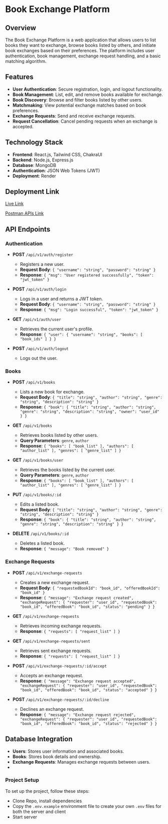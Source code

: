 # Book Exchange Platform

## Overview

The Book Exchange Platform is a web application that allows users to list books they want to exchange, browse books listed by others, and initiate book exchanges based on their preferences. The platform includes user authentication, book management, exchange request handling, and a basic matching algorithm.

## Features

- **User Authentication**: Secure registration, login, and logout functionality.
- **Book Management**: List, edit, and remove books available for exchange.
- **Book Discovery**: Browse and filter books listed by other users.
- **Matchmaking**: View potential exchange matches based on book preferences.
- **Exchange Requests**: Send and receive exchange requests.
- **Request Cancellation**: Cancel pending requests when an exchange is accepted.

## Technology Stack

- **Frontend**: React.js, Tailwind CSS, ChakraUI
- **Backend**: Node.js, Express.js
- **Database**: MongoDB
- **Authentication**: JSON Web Tokens (JWT)
- **Deployment**: Render

## Deployment Link
[Live Link](https://book-exchange-platform-vf2q.onrender.com/)

[Postman APIs Link](https://www.postman.com/dark-eclipse-727260/workspace/book-management-system)

## API Endpoints

### Authentication

- **POST** `/api/v1/auth/register`
  - Registers a new user.
  - **Request Body**: `{ "username": "string", "password": "string" }`
  - **Response**: `{ "msg": "User registered successfully", "token": "jwt_token" }`

- **POST** `/api/v1/auth/login`
  - Logs in a user and returns a JWT token.
  - **Request Body**: `{ "username": "string", "password": "string" }`
  - **Response**: `{ "msg": "Login successful", "token": "jwt_token" }`

- **GET** `/api/v1/auth/user`
  - Retrieves the current user's profile.
  - **Response**: `{ "user": { "username": "string", "books": [ "book_ids" ] } }`

- **POST** `/api/v1/auth/logout`
  - Logs out the user.

### Books

- **POST** `/api/v1/books`
  - Lists a new book for exchange.
  - **Request Body**: `{ "title": "string", "author": "string", "genre": "string", "description": "string" }`
  - **Response**: `{ "book": { "title": "string", "author": "string", "genre": "string", "description": "string", "owner": "user_id" } }`

- **GET** `/api/v1/books`
  - Retrieves books listed by other users.
  - **Query Parameters**: `genre`, `author`
  - **Response**: `{ "books": [ "book_list" ], "authors": [ "author_list" ], "genres": [ "genre_list" ] }`

- **GET** `/api/v1/books/user`
  - Retrieves the books listed by the current user.
  - **Query Parameters**: `genre`, `author`
  - **Response**: `{ "books": [ "book_list" ], "authors": [ "author_list" ], "genres": [ "genre_list" ] }`

- **PUT** `/api/v1/books/:id`
  - Edits a listed book.
  - **Request Body**: `{ "title": "string", "author": "string", "genre": "string", "description": "string" }`
  - **Response**: `{ "book": { "title": "string", "author": "string", "genre": "string", "description": "string" } }`

- **DELETE** `/api/v1/books/:id`
  - Deletes a listed book.
  - **Response**: `{ "message": "Book removed" }`

### Exchange Requests

- **POST** `/api/v1/exchange-requests`
  - Creates a new exchange request.
  - **Request Body**: `{ "requestedBookId": "book_id", "offeredBookId": "book_id" }`
  - **Response**: `{ "message": "Exchange request created", "exchangeRequest": { "requester": "user_id", "requestedBook": "book_id", "offeredBook": "book_id", "status": "pending" } }`

- **GET** `/api/v1/exchange-requests`
  - Retrieves incoming exchange requests.
  - **Response**: `{ "requests": [ "request_list" ] }`

- **GET** `/api/v1/exchange-requests/sent`
  - Retrieves sent exchange requests.
  - **Response**: `{ "requests": [ "request_list" ] }`

- **POST** `/api/v1/exchange-requests/:id/accept`
  - Accepts an exchange request.
  - **Response**: `{ "message": "Exchange request accepted", "exchangeRequest": { "requester": "user_id", "requestedBook": "book_id", "offeredBook": "book_id", "status": "accepted" } }`

- **POST** `/api/v1/exchange-requests/:id/decline`
  - Declines an exchange request.
  - **Response**: `{ "message": "Exchange request rejected", "exchangeRequest": { "requester": "user_id", "requestedBook": "book_id", "offeredBook": "book_id", "status": "rejected" } }`

## Database Integration

- **Users**: Stores user information and associated books.
- **Books**: Stores book details and ownership.
- **Exchange Requests**: Manages exchange requests between users.
- 

### Project Setup

To set up the project, follow these steps:
- Clone Repo, install dependencies
- Copy the `.env.example` environment file to create your own `.env` files for both the server and client
- Start server

